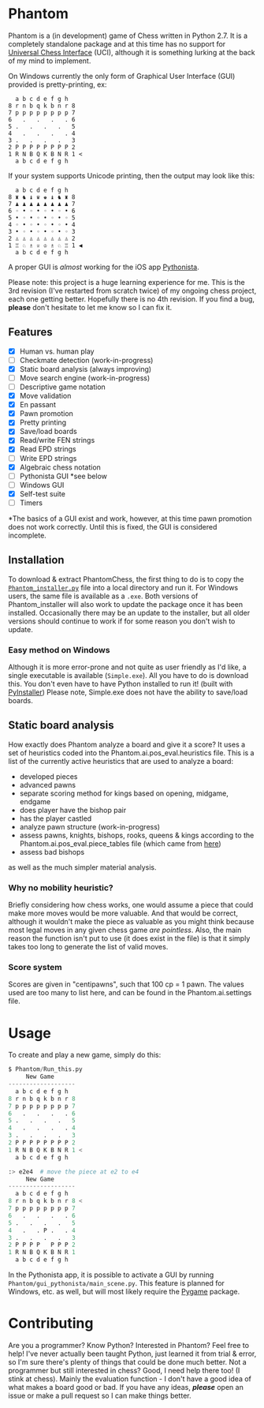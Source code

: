 # Phantom
Phantom is a (in development) game of Chess written in Python 2.7.  It is a completely standalone package and at this time has no support for [Universal Chess Interface][UCI] (UCI), although it is something lurking at the back of my mind to implement.

On Windows currently the only form of Graphical User Interface (GUI) provided is pretty-printing, ex:
```
  a b c d e f g h   
8 r n b q k b n r 8 
7 p p p p p p p p 7 
6   .   .   .   . 6 
5 .   .   .   .   5 
4   .   .   .   . 4 
3 .   .   .   .   3 
2 P P P P P P P P 2 
1 R N B Q K B N R 1 < 
  a b c d e f g h   
```
If your system supports Unicode printing, then the output may look like this:
```
  a b c d e f g h
8 ♜ ♞ ♝ ♛ ♚ ♝ ♞ ♜ 8 
7 ♟ ♟ ♟ ♟ ♟ ♟ ♟ ♟ 7 
6 ◦ • ◦ • ◦ • ◦ • 6 
5 • ◦ • ◦ • ◦ • ◦ 5 
4 ◦ • ◦ • ◦ • ◦ • 4 
3 • ◦ • ◦ • ◦ • ◦ 3 
2 ♙ ♙ ♙ ♙ ♙ ♙ ♙ ♙ 2 
1 ♖ ♘ ♗ ♕ ♔ ♗ ♘ ♖ 1 ◀ 
  a b c d e f g h
```
A proper GUI is *almost* working for the iOS app [Pythonista][pythonista].

Please note: this project is a huge learning experience for me.  This is the 3rd revision (I've restarted from scratch twice) of my ongoing chess project, each one getting better.  Hopefully there is no 4th revision.  If you find a bug, **please** don't hesitate to let me know so I can fix it.

## Features

- [x] Human vs. human play
- [ ] Checkmate detection  (work-in-progress)
- [x] Static board analysis (always improving)
- [ ] Move search engine (work-in-progress)
- [ ] Descriptive game notation
- [x] Move validation
- [x] En passant
- [x] Pawn promotion
- [x] Pretty printing
- [x] Save/load boards
- [x] Read/write FEN strings
- [x] Read EPD strings
- [ ] Write EPD strings
- [x] Algebraic chess notation
- [ ] Pythonista GUI *see below
- [ ] Windows GUI
- [x] Self-test suite
- [ ] Timers

*The basics of a GUI exist and work, however, at this time pawn promotion does not work correctly.  Until this is fixed, the GUI is considered incomplete.

## Installation
To download & extract PhantomChess, the first thing to do is to copy the [`Phantom_installer.py`](https://github.com/671620616/PhantomChess/blob/master/Phantom_installer.py) file into a local directory and run it.  For Windows users, the same file is available as a `.exe`.  Both versions of Phantom_installer will also work to update the package once it has been installed.  Occasionally there may be an update to the installer, but all older versions should continue to work if for some reason you don't wish to update.

### Easy method on Windows
Although it is more error-prone and not quite as user friendly as I'd like, a single executable is available (`Simple.exe`).  All you have to do is download this.  You don't even have to have Python installed to run it! (built with [PyInstaller][pyinstall])  Please note, Simple.exe does not have the ability to save/load boards.

## Static board analysis
How exactly does Phantom analyze a board and give it a score?  It uses a set of heuristics coded into the Phantom.ai.pos_eval.heuristics file.  This is a list of the currently active heuristics that are used to analyze a board:

- developed pieces
- advanced pawns
- separate scoring method for kings based on opening, midgame, endgame
- does player have the bishop pair
- has the player castled
- analyze pawn structure (work-in-progress)
- assess pawns, knights, bishops, rooks, queens & kings according to the Phantom.ai.pos_eval.piece_tables file (which came from [here][piece_tables])
- assess bad bishops

as well as the much simpler material analysis.

### Why no mobility heuristic?
Briefly considering how chess works, one would assume a piece that could make more moves would be more valuable.  And that would be correct, although it wouldn't make the piece as valuable as you might think because most legal moves in any given chess game *are pointless*.  Also, the main reason the function isn't put to use (it does exist in the file) is that it simply takes too long to generate the list of valid moves.

### Score system
Scores are given in "centipawns", such that 100 cp = 1 pawn.  The values used are too many to list here, and can be found in the Phantom.ai.settings file.

# Usage
To create and play a new game, simply do this:

```python
$ Phantom/Run_this.py
     New Game
-------------------
  a b c d e f g h   
8 r n b q k b n r 8 
7 p p p p p p p p 7 
6   .   .   .   . 6 
5 .   .   .   .   5 
4   .   .   .   . 4 
3 .   .   .   .   3 
2 P P P P P P P P 2 
1 R N B Q K B N R 1 < 
  a b c d e f g h   

:> e2e4  # move the piece at e2 to e4
     New Game
-------------------
  a b c d e f g h   
8 r n b q k b n r 8 < 
7 p p p p p p p p 7 
6   .   .   .   . 6 
5 .   .   .   .   5 
4   .   . P .   . 4 
3 .   .   .   .   3 
2 P P P P   P P P 2 
1 R N B Q K B N R 1 
  a b c d e f g h
```

In the Pythonista app, it is possible to activate a GUI by running `Phantom/gui_pythonista/main_scene.py`.  This feature is planned for Windows, etc. as well, but will most likely require the [Pygame][pygame] package.

# Contributing
Are you a programmer?  Know Python?  Interested in Phantom?  Feel free to help! I've never actually been taught Python, just learned it from trial & error, so I'm sure there's plenty of things that could be done much better.
Not a programmer but still interested in chess? Good, I need help there too! (I stink at chess).  Mainly the evaluation function - I don't have a good idea of what makes a board good or bad.
If you have any ideas, ***please*** open an issue or make a pull request so I can make things better.

[pythonista]: http://omz-software.com/pythonista
[UCI]: http://en.wikipedia.org/wiki/Universal_Chess_Interface
[pyinstall]: https://github.com/pyinstaller/pyinstaller/wiki
[pygame]: http://pygame.org/news.html
[piece_tables]: https://chessprogramming.wikispaces.com/Simplified+evaluation+function
